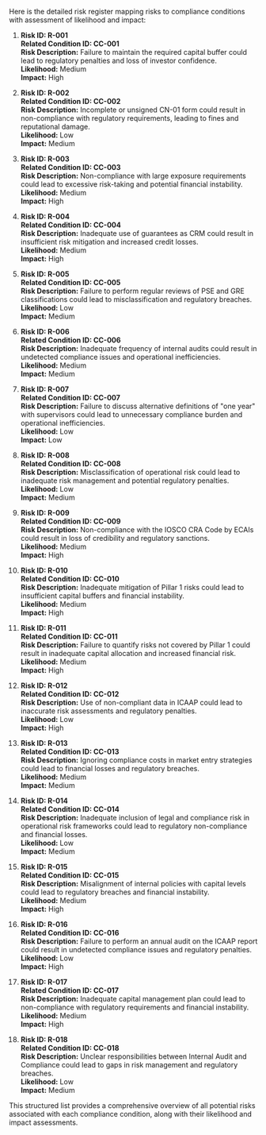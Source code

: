 Here is the detailed risk register mapping risks to compliance conditions with assessment of likelihood and impact:

1. **Risk ID: R-001**  
   **Related Condition ID: CC-001**  
   **Risk Description:** Failure to maintain the required capital buffer could lead to regulatory penalties and loss of investor confidence.  
   **Likelihood:** Medium  
   **Impact:** High  

2. **Risk ID: R-002**  
   **Related Condition ID: CC-002**  
   **Risk Description:** Incomplete or unsigned CN-01 form could result in non-compliance with regulatory requirements, leading to fines and reputational damage.  
   **Likelihood:** Low  
   **Impact:** Medium  

3. **Risk ID: R-003**  
   **Related Condition ID: CC-003**  
   **Risk Description:** Non-compliance with large exposure requirements could lead to excessive risk-taking and potential financial instability.  
   **Likelihood:** Medium  
   **Impact:** High  

4. **Risk ID: R-004**  
   **Related Condition ID: CC-004**  
   **Risk Description:** Inadequate use of guarantees as CRM could result in insufficient risk mitigation and increased credit losses.  
   **Likelihood:** Medium  
   **Impact:** High  

5. **Risk ID: R-005**  
   **Related Condition ID: CC-005**  
   **Risk Description:** Failure to perform regular reviews of PSE and GRE classifications could lead to misclassification and regulatory breaches.  
   **Likelihood:** Low  
   **Impact:** Medium  

6. **Risk ID: R-006**  
   **Related Condition ID: CC-006**  
   **Risk Description:** Inadequate frequency of internal audits could result in undetected compliance issues and operational inefficiencies.  
   **Likelihood:** Medium  
   **Impact:** Medium  

7. **Risk ID: R-007**  
   **Related Condition ID: CC-007**  
   **Risk Description:** Failure to discuss alternative definitions of "one year" with supervisors could lead to unnecessary compliance burden and operational inefficiencies.  
   **Likelihood:** Low  
   **Impact:** Low  

8. **Risk ID: R-008**  
   **Related Condition ID: CC-008**  
   **Risk Description:** Misclassification of operational risk could lead to inadequate risk management and potential regulatory penalties.  
   **Likelihood:** Low  
   **Impact:** Medium  

9. **Risk ID: R-009**  
   **Related Condition ID: CC-009**  
   **Risk Description:** Non-compliance with the IOSCO CRA Code by ECAIs could result in loss of credibility and regulatory sanctions.  
   **Likelihood:** Medium  
   **Impact:** High  

10. **Risk ID: R-010**  
    **Related Condition ID: CC-010**  
    **Risk Description:** Inadequate mitigation of Pillar 1 risks could lead to insufficient capital buffers and financial instability.  
    **Likelihood:** Medium  
    **Impact:** High  

11. **Risk ID: R-011**  
    **Related Condition ID: CC-011**  
    **Risk Description:** Failure to quantify risks not covered by Pillar 1 could result in inadequate capital allocation and increased financial risk.  
    **Likelihood:** Medium  
    **Impact:** High  

12. **Risk ID: R-012**  
    **Related Condition ID: CC-012**  
    **Risk Description:** Use of non-compliant data in ICAAP could lead to inaccurate risk assessments and regulatory penalties.  
    **Likelihood:** Low  
    **Impact:** High  

13. **Risk ID: R-013**  
    **Related Condition ID: CC-013**  
    **Risk Description:** Ignoring compliance costs in market entry strategies could lead to financial losses and regulatory breaches.  
    **Likelihood:** Medium  
    **Impact:** Medium  

14. **Risk ID: R-014**  
    **Related Condition ID: CC-014**  
    **Risk Description:** Inadequate inclusion of legal and compliance risk in operational risk frameworks could lead to regulatory non-compliance and financial losses.  
    **Likelihood:** Low  
    **Impact:** Medium  

15. **Risk ID: R-015**  
    **Related Condition ID: CC-015**  
    **Risk Description:** Misalignment of internal policies with capital levels could lead to regulatory breaches and financial instability.  
    **Likelihood:** Medium  
    **Impact:** High  

16. **Risk ID: R-016**  
    **Related Condition ID: CC-016**  
    **Risk Description:** Failure to perform an annual audit on the ICAAP report could result in undetected compliance issues and regulatory penalties.  
    **Likelihood:** Low  
    **Impact:** High  

17. **Risk ID: R-017**  
    **Related Condition ID: CC-017**  
    **Risk Description:** Inadequate capital management plan could lead to non-compliance with regulatory requirements and financial instability.  
    **Likelihood:** Medium  
    **Impact:** High  

18. **Risk ID: R-018**  
    **Related Condition ID: CC-018**  
    **Risk Description:** Unclear responsibilities between Internal Audit and Compliance could lead to gaps in risk management and regulatory breaches.  
    **Likelihood:** Low  
    **Impact:** Medium  

This structured list provides a comprehensive overview of all potential risks associated with each compliance condition, along with their likelihood and impact assessments.